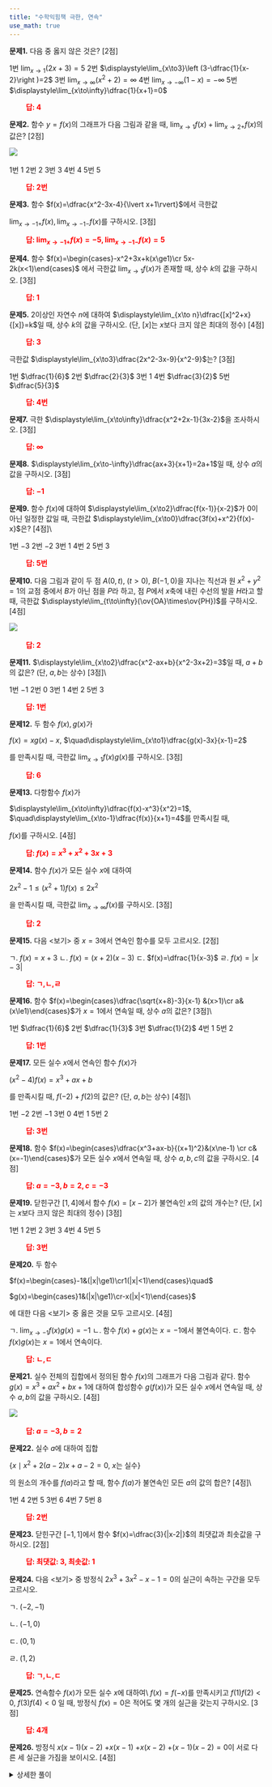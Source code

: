 ```yaml
---
title: "수학익힘책 극한, 연속"
use_math: true
---
```



**문제1.** 다음 중 옳지 않은 것은? [2점]

1번	$\displaystyle\lim_{x\to1}(2x+3)=5$
2번	$\displaystyle\lim_{x\to3}\left (3-\dfrac{1}{x-2}\right )=2$
3번	$\displaystyle\lim_{x\to\infty}(x^2+2)=\infty$
4번	$\displaystyle\lim_{x\to-\infty}(1-x)=-\infty$
5번	$\displaystyle\lim_{x\to\infty}\dfrac{1}{x+1}=0$

**<span style="color: red;">$\qquad$답: $4$</span>**




**문제2.** 함수 $y=f(x)$의 그래프가 다음 그림과 같을 때, $\displaystyle\lim_{x\to1}f(x)+\lim_{x\to2+}f(x)$의 값은? [2점]

<img src="/assets/two cs/수익 (1).jpg"/>


1번	1
2번 	2
3번 	3
4번 	4
5번	5

**<span style="color: red;">$\qquad$답: $2$번</span>**





**문제3.** 함수 $f(x)=\dfrac{x^2-3x-4}{\lvert x+1\rvert}$에서 극한값

 $\displaystyle\lim_{x\to-1+}f(x), \lim_{x\to-1-}f(x)$를 구하시오. [3점]

**<span style="color: red;">$\qquad$답: $\displaystyle\lim_{x\to-1+}f(x)=-5, \displaystyle\lim_{x\to-1-}f(x)=5$</span>**



**문제4.** 함수 $f(x)=\begin{cases}-x^2+3x+k(x\ge1)\cr 5x-2k(x<1)\end{cases}$ 에서 극한값 $\displaystyle\lim_{x\to1}f(x)$가 존재할 때, 상수 $k$의 값을 구하시오. [3점]

**<span style="color: red;">$\qquad$답: $1$</span>**


**문제5.** $2$이상인 자연수 $n$에 대하여 $\displaystyle\lim_{x\to n}\dfrac{[x]^2+x}{[x]}=k$일 때, 상수 $k$의 값을 구하시오. (단, $[x]$는 $x$보다 크지 않은 최대의 정수) [4점]

**<span style="color: red;">$\qquad$답: $3$</span>**


극한값 $\displaystyle\lim_{x\to3}\dfrac{2x^2-3x-9}{x^2-9}$는? [3점]

1번	$\dfrac{1}{6}$
2번	$\dfrac{2}{3}$
3번	$1$
4번	$\dfrac{3}{2}$
5번	$\dfrac{5}{3}$

**<span style="color: red;">$\qquad$답: $4$번</span>**




**문제7.** 극한 $\displaystyle\lim_{x\to\infty}\dfrac{x^2+2x-1}{3x-2}$을 조사하시오. [3점]

**<span style="color: red;">$\qquad$답: $\infty$</span>**



**문제8.** $\displaystyle\lim_{x\to-\infty}\dfrac{ax+3}{x+1}=2a+1$일 때, 상수 $a$의 값을 구하시오. [3점]

**<span style="color: red;">$\qquad$답: $-1$</span>**


**문제9.** 함수 $f(x)$에 대하여 $\displaystyle\lim_{x\to2}\dfrac{f(x-1)}{x-2}$가 $0$이 아닌 일정한 값일 때, 극한값 $\displaystyle\lim_{x\to0}\dfrac{3f(x)+x^2}{f(x)-x}$은? [4점]\\

1번 $-3$
2번	$-2$
3번 	$1$
4번	$2$
5번	$3$

**<span style="color: red;">$\qquad$답: $5$번</span>**



**문제10.** 다음 그림과 같이 두 점 $A(0, t),\ (t>0),\ B(-1, 0)$을 지나는 직선과 원 $x^2+y^2=1$의 교점 중에서 $B$가 아닌 점을 $P$라 하고, 점 $P$에서 $x$축에 내린 수선의 발을 $H$라고 할 때, 극한값 $\displaystyle\lim_{t\to\infty}(\ov{OA}\times\ov{PH})$를 구하시오. [4점]

<img src="/assets/two cs/수익 (2).jpg"/>

**<span style="color: red;">$\qquad$답: $2$</span>**





**문제11.** $\displaystyle\lim_{x\to2}\dfrac{x^2-ax+b}{x^2-3x+2}=3$일 때, $a+b$의 값은? (단, $a, b$는 상수) [3점]\\

1번 	$-1$
2번 $0$
3번	$1$
4번 $2$
5번	$3$

**<span style="color: red;">$\qquad$답: $1$번</span>**



**문제12.** 두 함수 $f(x), g(x)$가

 $f(x)=xg(x)-x$, $\quad\displaystyle\lim_{x\to1}\dfrac{g(x)-3x}{x-1}=2$
 
 를 만족시킬 때, 극한값 $\displaystyle\lim_{x\to1}f(x)g(x)$를 구하시오. [3점]

**<span style="color: red;">$\qquad$답: $6$</span>**


**문제13.** 다항함수 $f(x)$가

 $\displaystyle\lim_{x\to\infty}\dfrac{f(x)-x^3}{x^2}=1$, $\quad\displaystyle\lim_{x\to-1}\dfrac{f(x)}{x+1}=4$를 만족시킬 때,
 
  $f(x)$를 구하시오. [4점]

**<span style="color: red;">$\qquad$답: $f(x)=x^3+x^2+3x+3$</span>**


**문제14.** 함수 $f(x)$가 모든 실수 $x$에 대하여

$2x^2-1\le(x^2+1)f(x)\le2x^2$

을 만족시킬 때, 극한값 $\displaystyle\lim_{x\to\infty}f(x)$를 구하시오. [3점]

**<span style="color: red;">$\qquad$답: $2$</span>**



**문제15.** 다음 $<$보기$>$ 중 $x=3$에서 연속인 함수를 모두 고르시오. [2점]

 ㄱ. $f(x)=x+3$
 ㄴ. $f(x)=(x+2)(x-3)$
 ㄷ. $f(x)=\dfrac{1}{x-3}$
 ㄹ. $f(x)=|x-3|$

**<span style="color: red;">$\qquad$답: ㄱ,ㄴ,ㄹ</span>**




**문제16.** 함수 $f(x)=\begin{cases}\dfrac{\sqrt{x+8}-3}{x-1} &(x>1)\cr a&(x\le1)\end{cases}$가 $x=1$에서 연속일 때, 상수 $a$의 값은? [3점]\\

1번 	$\dfrac{1}{6}$
2번 	$\dfrac{1}{3}$
3번 	$\dfrac{1}{2}$
4번 	$1$
5번 	$2$

**<span style="color: red;">$\qquad$답: $1$번</span>**


**문제17.** 모든 실수 $x$에서 연속인 함수 $f(x)$가 

$(x^2-4)f(x)=x^3+ax+b$

를 만족시킬 때, $f(-2)+f(2)$의 값은? (단, $a, b$는 상수) [4점]\\

1번 	$-2$
2번 	$-1$
3번 	$0$
4번 	$1$
5번 	$2$

**<span style="color: red;">$\qquad$답: $3$번</span>**




**문제18.** 함수 $f(x)=\begin{cases}\dfrac{x^3+ax-b}{(x+1)^2}&(x\ne-1) \cr c&(x=-1)\end{cases}$가 모든 실수 $x$에서 연속일 때, 상수 $a, b, c$의 값을 구하시오. [4점]

**<span style="color: red;">$\qquad$답: $a=-3, b=2, c=-3$</span>**


**문제19.** 닫힌구간 $[1, 4]$에서 함수 $f(x)=[x-2]$가 불연속인 $x$의 값의 개수는? (단, $[x]$는 $x$보다 크지 않은 최대의 정수) [3점]

1번 	$1$
2번 	$2$
3번 	$3$
4번 	$4$
5번 	$5$

**<span style="color: red;">$\qquad$답: $3$번</span>**

**문제20.** 두 함수 

$f(x)=\begin{cases}-1&(|x|\ge1)\cr1(|x|<1)\end{cases}\quad$ 

$g(x)=\begin{cases}1&(|x|\ge1)\cr-x(|x|<1)\end{cases}$

에 대한 다음 $<$보기$>$ 중 옳은 것을 모두 고르시오. [4점]


ㄱ. $\displaystyle\lim_{x\to-1}f(x)g(x)=-1$
ㄴ. 함수 $f(x)+g(x)$는 $x=-1$에서 불연속이다.
ㄷ. 함수 $f(x)g(x)$는 $x=1$에서 연속이다.

**<span style="color: red;">$\qquad$답: ㄴ,ㄷ</span>**






**문제21.** 실수 전체의 집합에서 정의된 함수 $f(x)$의 그래프가 다음 그림과 같다. 함수 $g(x)=x^3+ax^2+bx+1$에 대하여 합성함수 $g(f(x))$가 모든 실수 $x$에서 연속일 때, 상수 $a, b$의 값을 구하시오. [4점]

<img src="/assets/two cs/수익 (3).jpg"/>

**<span style="color: red;">$\qquad$답: $a=-3, b=2$</span>**



**문제22.** 실수 $a$에 대하여 집합

$\{x\mid x^2+2(a-2)x+a-2=0,\ x\text{는 실수}\}$

의 원소의 개수를 $f(a)$라고 할 때, 함수 $f(a)$가 불연속인 모든 $a$의 값의 합은? [4점]\\

1번 	4
2번 	5
3번 	6
4번 	7
5번 	8

**<span style="color: red;">$\qquad$답: $2$번</span>**



**문제23.** 닫힌구간 $[-1, 1]$에서 함수 $f(x)=\dfrac{3}{|x-2|}$의 최댓값과 최솟값을 구하시오. [2점]

**<span style="color: red;">$\qquad$답: 최댓값: 3, 최솟값: 1</span>**



**문제24.** 다음 $<$보기$>$ 중 방정식 $2x^3+3x^2-x-1=0$의 실근이 속하는 구간을 모두 고르시오. 


ㄱ. $(-2, -1)$ 

ㄴ. $(-1, 0)$

ㄷ. $(0, 1)$ 

ㄹ. $(1, 2)$

**<span style="color: red;">$\qquad$답: ㄱ,ㄴ,ㄷ</span>**





**문제25.** 연속함수 $f(x)$가 모든 실수 $x$에 대하여\\ $f(x)=f(-x)$를 만족시키고
$f(1)f(2)<0,\ f(3)f(4)<0$
일 때, 방정식 $f(x)=0$은 적어도 몇 개의 실근을 갖는지 구하시오. [3점]

**<span style="color: red;">$\qquad$답: 4개</span>**


**문제26.** 방정식 $x(x-1)(x-2)$ $+x(x-1)$ $+x(x-2)$ $+(x-1)(x-2)=0$이 서로 다른 세 실근을 가짐을 보이시오. [4점]

<details>
    <summary>상세한 풀이</summary>
    <p><img src="/assets/two cs/상세풀이23.jpg"/>
    <img src="/assets/two cs/상세풀이24.jpg"/>
    <img src="/assets/two cs/상세풀이25.jpg"/></p>
</details> 

